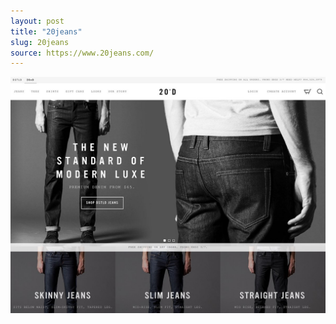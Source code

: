 ```yaml
---
layout: post
title: "20jeans"
slug: 20jeans
source: https://www.20jeans.com/
---
```


<img src="/assets/img/screenshots/20jeans.jpg">

